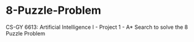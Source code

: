# 8-Puzzle-Problem
CS-GY 6613: Artificial Intelligence I - Project 1 - A* Search to solve the 8 Puzzle Problem
